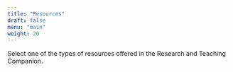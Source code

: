 ```yaml
---
title: "Resources"
draft: false
menu: "main"
weight: 20
---
```


Select one of the types of resources offered in the Research and Teaching Companion.
